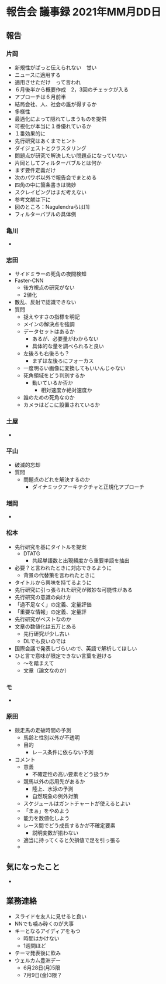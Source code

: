 <!-- tex script for md -->
<script type="text/javascript" async src="https://cdnjs.cloudflare.com/ajax/libs/mathjax/2.7.7/MathJax.js?config=TeX-MML-AM_CHTML">
</script>
<script type="text/x-mathjax-config">
 MathJax.Hub.Config({
 tex2jax: {
 inlineMath: [['$', '$'] ],
 displayMath: [ ['$$','$$'], ["\\[","\\]"] ]
 }
 });
</script>

# 報告会 議事録 2021年MM月DD日

## 報告

### 片岡
- 新規性がぱっと伝えられない　甘い
- ニュースに適用する
- 適用させただけ　って言われ
- ６月後半から概要作成　2，3回のチェックが入る
- アプローチは６月前半
- 結局会社、人、社会の誰が得するか
- 多様性
- 最適化によって隠れてしまうものを提供
- 可視化が本当に１番優れているか
- １番効果的に
- 先行研究はあくまでヒント
- ダイジェストとクラスタリング
- 問題点が研究で解決したい問題点になっていない
- 片岡としてフィルターバブルとは何か
- まず要件定義だけ
- 次のパワポ以外で報告会でまとめる
- 四角の中に箇条書きは微妙
- スクレイピングはまだ考えない
- 参考文献は下に
- 図のところ：Nagulendraらは[1]
- フィルターバブルの具体例

### 亀川
- 

### 志田
- サイドミラーの死角の夜間検知
- Faster-CNN
    - 後方視点の研究がない
    - 2値化
- 散乱、反射で認識できない
- 質問
    - 捉えやすさの指標を明記
    - メインの解決点を強調
    - データセットはあるか
        - あるが、必要量がわからない
        - 具体的な量を調べられると良い
    - 左後ろも右後ろも？
        - まずは左後ろにフォーカス
    - 一度明るい画像に変換してもいいんじゃない
    - 死角領域をどう判別するか
        - 動いているか否か
            - 相対速度か絶対速度か
    - 誰のための死角なのか
    - カメラはどこに設置されているか

### 土屋
- 

### 平山
- 破滅的忘却
- 質問
    - 問題点のどれを解決するのか
        - ダイナミックアーキテクチャと正規化アプローチ

### 増岡
- 

### 松本
- 先行研究を基にタイトルを提案
    - DTATG
        - 共起単語数と出現頻度から重要単語を抽出
- 必要？と言われたときに対応できるように
    - 背景の代替策を言われたときに
- タイトルから興味を持てるように
- 先行研究に引っ張られた研究が微妙な可能性がある
- 先行研究の意識の向け方
- 「過不足なく」の定義、定量評価
- 「重要な情報」の定義、定量評
- 先行研究がベストなのか
- 文章の数値化は五万とある
    - 先行研究が少し古い
    - DLでも良いのでは
- 国際会議で発表しづらいので、英語で解析してほしい
- ひと言で意味が限定できない言葉を避ける
    - ～を踏まえて
    - 文章（論文なのか）

### モ
- 

### 原田
- 競走馬の走破時間の予測
    - 馬齢と性別以外が不透明
    - 目的
        - レース条件に依らない予測
- コメント
    - 意義
        - 不確定性の高い要素をどう扱うか
    - 競馬以外の応用先があるか
        - 陸上、水泳の予測
        - 自然現象の例外対策
    - スケジュールはガントチャートが使えるとよい
    - 「まぁ」をやめよう
    - 能力を数値化しよう
    - レース間でどう成長するかが不確定要素
        - 説明変数が揃わない
    - 適当に持ってくると欠損値で足を引っ張る
    - 

## 気になったこと
- 

## 業務連絡
- スライドを友人に見せると良い
- NNでも噛み砕くのが大事
- キーとなるアイディアをもつ
    - 時間はかけない
    - 1週間ほど
- テーマ発表後に飲み
- ウェルカム豊洲デー
    - 6月28日(月)5限
    - 7月9日(金)3限？
